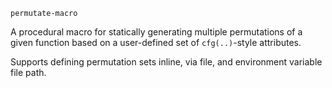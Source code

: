 `permutate-macro`

A procedural macro for statically generating multiple permutations of a given function based on a user-defined set of `cfg(..)`-style attributes.

Supports defining permutation sets inline, via file, and environment variable file path.
